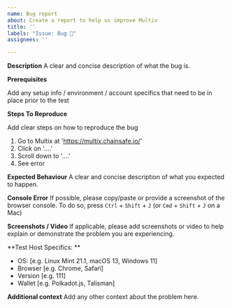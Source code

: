 ```yaml
---
name: Bug report
about: Create a report to help us improve Multix
title: ''
labels: "Issue: Bug 🐛"
assignees: ''

---
```


**Description**
A clear and concise description of what the bug is.

**Prerequisites**

Add any setup info / environment / account specifics that need to be in place prior to the test

**Steps To Reproduce**

Add clear steps on how to reproduce the bug

1. Go to Multix at 'https://multix.chainsafe.io/'
2. Click on '....'
3. Scroll down to '....'
4. See error

**Expected Behaviour**
A clear and concise description of what you expected to happen.

**Console Error**
If possible, please copy/paste or provide a screenshot of the browser console. To do so, press `Ctrl` + `Shift` + `J` (or `Cmd` + `Shift` + `J` on a Mac)  

**Screenshots / Video**
If applicable, please add screenshots or video to help explain or demonstrate the problem you are experiencing.

**Test Host Specifics: **
 - OS: [e.g. Linux Mint 21.1, macOS 13, Windows 11]
 - Browser [e.g. Chrome, Safari]
 - Version [e.g. 111]
 - Wallet [e.g. Polkadot.js, Talisman]

**Additional context**
Add any other context about the problem here.
